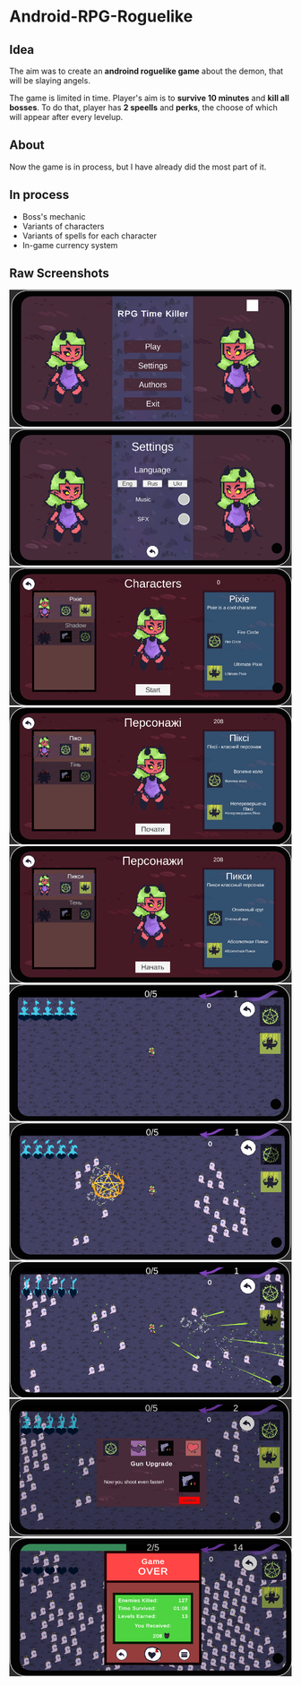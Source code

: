 # Android-RPG-Roguelike

## Idea
The aim was to create an **androind roguelike game** about the demon, that will be slaying angels. 

The game is limited in time. Player's aim is to **survive 10 minutes** and **kill all bosses**. To do that, player has **2 speells** and **perks**, the choose of which will appear after every levelup.

## About
Now the game is in process, but I have already did the most part of it.

## In process
* Boss's mechanic 
* Variants of characters
* Variants of spells for each character
* In-game currency system

## Raw Screenshots
<img src = "Assets/Asset Packs/Screenshots/MainMenu.png"> </img>
<img src = "Assets/Asset Packs/Screenshots/Settings.png"> </img>
<img src = "Assets/Asset Packs/Screenshots/CharactersMenu.png"> </img>
<img src = "Assets/Asset Packs/Screenshots/CharactersMenuUkr.png"> </img>
<img src = "Assets/Asset Packs/Screenshots/CharactersMenuRus.png"> </img>
<img src = "Assets/Asset Packs/Screenshots/Start.png"> </img>
<img src = "Assets/Asset Packs/Screenshots/FireCircle.png"> </img>
<img src = "Assets/Asset Packs/Screenshots/Ultimate.png"> </img>
<img src = "Assets/Asset Packs/Screenshots/PerksMenu.png"> </img>
<img src = "Assets/Asset Packs/Screenshots/GameOver.png"></img>
